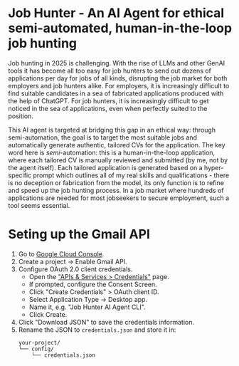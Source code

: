# Job Hunter - An AI Agent for ethical semi-automated, human-in-the-loop job hunting

Job hunting in 2025 is challenging. With the rise of LLMs and other GenAI tools it has become all too easy for job hunters to send out dozens of applications per day for jobs of all kinds, disrupting the job market for both employers and job hunters alike. For employers, it is increasingly difficult to find suitable candidates in a sea of fabricated applications produced with the help of ChatGPT. For job hunters, it is increasingly difficult to get noticed in the sea of applications, even when perfectly suited to the position.

This AI agent is targeted at bridging this gap in an ethical way: through semi-automation, the goal is to target the most suitable jobs and automatically generate authentic, tailored CVs for the application. The key word here is _semi_-automation: this is a human-in-the-loop application, where each tailored CV is manually reviewed and submitted (by me, not by the agent itself). Each tailored application is generated based on a hyper-specific prompt which outlines all of my real skills and qualifications - there is no deception or fabrication from the model, its only function is to refine and speed up the job hunting process. In a job market where hundreds of applications are needed for most jobseekers to secure employment, such a tool seems essential.

# Seting up the Gmail API

1. Go to [Google Cloud Console](https://console.cloud.google.com/).
2. Create a project -> Enable Gmail API. 
3. Configure OAuth 2.0 client credentials. 
    * Open the ["APIs & Services > Credentials"](https://console.cloud.google.com/apis/credentials) page. 
    * If prompted, configure the Consent Screen.
    * Click "Create Credentials" > OAuth client ID.
    * Select Application Type -> Desktop app.
    * Name it, e.g. "Job Hunter AI Agent CLI".
    * Click Create.
4. Click "Download JSON" to save the credentials information. 
5. Rename the JSON to `credentials.json` and store it in: 
    ```
    your-project/
    └── config/
        └── credentials.json
    ```